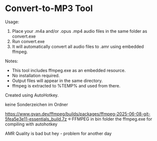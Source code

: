 Convert-to-MP3 Tool
====================

Usage:
1. Place your .m4a and/or .opus .mp4 audio files in the same folder as convert.exe
2. Run convert.exe
3. It will automatically convert all audio files to .amr using embedded ffmpeg.

Notes:
- This tool includes ffmpeg.exe as an embedded resource.
- No installation required.
- Output files will appear in the same directory.
- ffmpeg is extracted to %TEMP% and used from there.

Created using AutoHotkey.

keine Sonderzeichen im Ordner

https://www.gyan.dev/ffmpeg/builds/packages/ffmpeg-2025-06-08-git-5fea5e3e11-essentials_build.7z <-FFMPEG
in bin folder the ffmpeg.exe for compiling with autohotkey

AMR Quality is bad but hey - problem for another day
